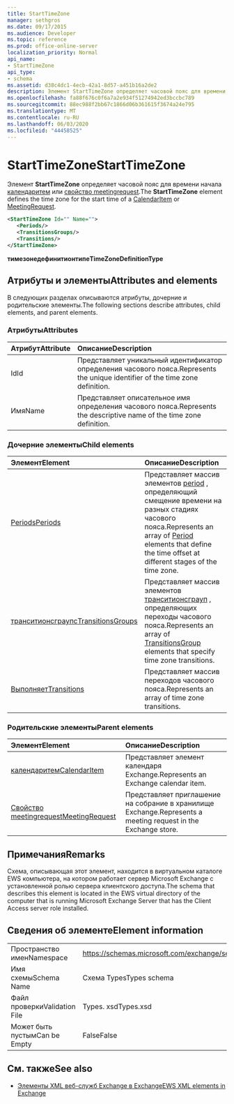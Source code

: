 ```yaml
---
title: StartTimeZone
manager: sethgros
ms.date: 09/17/2015
ms.audience: Developer
ms.topic: reference
ms.prod: office-online-server
localization_priority: Normal
api_name:
- StartTimeZone
api_type:
- schema
ms.assetid: d38c4dc1-4ecb-42a1-8d57-a451b16a2de2
description: Элемент StartTimeZone определяет часовой пояс для времени начала Календаритем или свойство meetingrequest.
ms.openlocfilehash: fa88f676c0f6a7a2e934f51274942ed3bccbc789
ms.sourcegitcommit: 88ec988f2bb67c1866d06b361615f3674a24e795
ms.translationtype: MT
ms.contentlocale: ru-RU
ms.lasthandoff: 06/03/2020
ms.locfileid: "44458525"
---
```

# <a name="starttimezone"></a><span data-ttu-id="a17d1-103">StartTimeZone</span><span class="sxs-lookup"><span data-stu-id="a17d1-103">StartTimeZone</span></span>

<span data-ttu-id="a17d1-104">Элемент **StartTimeZone** определяет часовой пояс для времени начала [календаритем](calendaritem.md) или [свойство meetingrequest](meetingrequest.md).</span><span class="sxs-lookup"><span data-stu-id="a17d1-104">The **StartTimeZone** element defines the time zone for the start time of a [CalendarItem](calendaritem.md) or [MeetingRequest](meetingrequest.md).</span></span>
  
```xml
<StartTimeZone Id="" Name="">
   <Periods/>
   <TransitionsGroups/>
   <Transitions/>
</StartTimeZone>
```

<span data-ttu-id="a17d1-105">**тимезонедефинитионтипе**</span><span class="sxs-lookup"><span data-stu-id="a17d1-105">**TimeZoneDefinitionType**</span></span>

## <a name="attributes-and-elements"></a><span data-ttu-id="a17d1-106">Атрибуты и элементы</span><span class="sxs-lookup"><span data-stu-id="a17d1-106">Attributes and elements</span></span>

<span data-ttu-id="a17d1-107">В следующих разделах описываются атрибуты, дочерние и родительские элементы.</span><span class="sxs-lookup"><span data-stu-id="a17d1-107">The following sections describe attributes, child elements, and parent elements.</span></span>
  
### <a name="attributes"></a><span data-ttu-id="a17d1-108">Атрибуты</span><span class="sxs-lookup"><span data-stu-id="a17d1-108">Attributes</span></span>

|<span data-ttu-id="a17d1-109">**Атрибут**</span><span class="sxs-lookup"><span data-stu-id="a17d1-109">**Attribute**</span></span>|<span data-ttu-id="a17d1-110">**Описание**</span><span class="sxs-lookup"><span data-stu-id="a17d1-110">**Description**</span></span>|
|:-----|:-----|
|<span data-ttu-id="a17d1-111">Id</span><span class="sxs-lookup"><span data-stu-id="a17d1-111">Id</span></span>  <br/> |<span data-ttu-id="a17d1-112">Представляет уникальный идентификатор определения часового пояса.</span><span class="sxs-lookup"><span data-stu-id="a17d1-112">Represents the unique identifier of the time zone definition.</span></span>  <br/> |
|<span data-ttu-id="a17d1-113">Имя</span><span class="sxs-lookup"><span data-stu-id="a17d1-113">Name</span></span>  <br/> |<span data-ttu-id="a17d1-114">Представляет описательное имя определения часового пояса.</span><span class="sxs-lookup"><span data-stu-id="a17d1-114">Represents the descriptive name of the time zone definition.</span></span>  <br/> |
   
### <a name="child-elements"></a><span data-ttu-id="a17d1-115">Дочерние элементы</span><span class="sxs-lookup"><span data-stu-id="a17d1-115">Child elements</span></span>

|<span data-ttu-id="a17d1-116">**Элемент**</span><span class="sxs-lookup"><span data-stu-id="a17d1-116">**Element**</span></span>|<span data-ttu-id="a17d1-117">**Описание**</span><span class="sxs-lookup"><span data-stu-id="a17d1-117">**Description**</span></span>|
|:-----|:-----|
|[<span data-ttu-id="a17d1-118">Periods</span><span class="sxs-lookup"><span data-stu-id="a17d1-118">Periods</span></span>](periods.md) <br/> |<span data-ttu-id="a17d1-119">Представляет массив элементов [period](period.md) , определяющий смещение времени на разных стадиях часового пояса.</span><span class="sxs-lookup"><span data-stu-id="a17d1-119">Represents an array of [Period](period.md) elements that define the time offset at different stages of the time zone.</span></span>  <br/> |
|[<span data-ttu-id="a17d1-120">транситионсграупс</span><span class="sxs-lookup"><span data-stu-id="a17d1-120">TransitionsGroups</span></span>](transitionsgroups.md) <br/> |<span data-ttu-id="a17d1-121">Представляет массив элементов [транситионсграуп](transitionsgroup.md) , определяющих переходы часового пояса.</span><span class="sxs-lookup"><span data-stu-id="a17d1-121">Represents an array of [TransitionsGroup](transitionsgroup.md) elements that specify time zone transitions.</span></span>  <br/> |
|[<span data-ttu-id="a17d1-122">Выполняет</span><span class="sxs-lookup"><span data-stu-id="a17d1-122">Transitions</span></span>](transitions.md) <br/> |<span data-ttu-id="a17d1-123">Представляет массив переходов часового пояса.</span><span class="sxs-lookup"><span data-stu-id="a17d1-123">Represents an array of time zone transitions.</span></span>  <br/> |
   
### <a name="parent-elements"></a><span data-ttu-id="a17d1-124">Родительские элементы</span><span class="sxs-lookup"><span data-stu-id="a17d1-124">Parent elements</span></span>

|<span data-ttu-id="a17d1-125">**Элемент**</span><span class="sxs-lookup"><span data-stu-id="a17d1-125">**Element**</span></span>|<span data-ttu-id="a17d1-126">**Описание**</span><span class="sxs-lookup"><span data-stu-id="a17d1-126">**Description**</span></span>|
|:-----|:-----|
|[<span data-ttu-id="a17d1-127">календаритем</span><span class="sxs-lookup"><span data-stu-id="a17d1-127">CalendarItem</span></span>](calendaritem.md) <br/> |<span data-ttu-id="a17d1-128">Представляет элемент календаря Exchange.</span><span class="sxs-lookup"><span data-stu-id="a17d1-128">Represents an Exchange calendar item.</span></span>  <br/> |
|[<span data-ttu-id="a17d1-129">Свойство meetingrequest</span><span class="sxs-lookup"><span data-stu-id="a17d1-129">MeetingRequest</span></span>](meetingrequest.md) <br/> |<span data-ttu-id="a17d1-130">Представляет приглашение на собрание в хранилище Exchange.</span><span class="sxs-lookup"><span data-stu-id="a17d1-130">Represents a meeting request in the Exchange store.</span></span>  <br/> |
   
## <a name="remarks"></a><span data-ttu-id="a17d1-131">Примечания</span><span class="sxs-lookup"><span data-stu-id="a17d1-131">Remarks</span></span>

<span data-ttu-id="a17d1-132">Схема, описывающая этот элемент, находится в виртуальном каталоге EWS компьютера, на котором работает сервер Microsoft Exchange с установленной ролью сервера клиентского доступа.</span><span class="sxs-lookup"><span data-stu-id="a17d1-132">The schema that describes this element is located in the EWS virtual directory of the computer that is running Microsoft Exchange Server that has the Client Access server role installed.</span></span>
  
## <a name="element-information"></a><span data-ttu-id="a17d1-133">Сведения об элементе</span><span class="sxs-lookup"><span data-stu-id="a17d1-133">Element information</span></span>

|||
|:-----|:-----|
|<span data-ttu-id="a17d1-134">Пространство имен</span><span class="sxs-lookup"><span data-stu-id="a17d1-134">Namespace</span></span>  <br/> |https://schemas.microsoft.com/exchange/services/2006/types  <br/> |
|<span data-ttu-id="a17d1-135">Имя схемы</span><span class="sxs-lookup"><span data-stu-id="a17d1-135">Schema Name</span></span>  <br/> |<span data-ttu-id="a17d1-136">Схема Types</span><span class="sxs-lookup"><span data-stu-id="a17d1-136">Types schema</span></span>  <br/> |
|<span data-ttu-id="a17d1-137">Файл проверки</span><span class="sxs-lookup"><span data-stu-id="a17d1-137">Validation File</span></span>  <br/> |<span data-ttu-id="a17d1-138">Types. xsd</span><span class="sxs-lookup"><span data-stu-id="a17d1-138">Types.xsd</span></span>  <br/> |
|<span data-ttu-id="a17d1-139">Может быть пустым</span><span class="sxs-lookup"><span data-stu-id="a17d1-139">Can be Empty</span></span>  <br/> |<span data-ttu-id="a17d1-140">False</span><span class="sxs-lookup"><span data-stu-id="a17d1-140">False</span></span>  <br/> |
   
## <a name="see-also"></a><span data-ttu-id="a17d1-141">См. также</span><span class="sxs-lookup"><span data-stu-id="a17d1-141">See also</span></span>

- [<span data-ttu-id="a17d1-142">Элементы XML веб-служб Exchange в Exchange</span><span class="sxs-lookup"><span data-stu-id="a17d1-142">EWS XML elements in Exchange</span></span>](ews-xml-elements-in-exchange.md)

